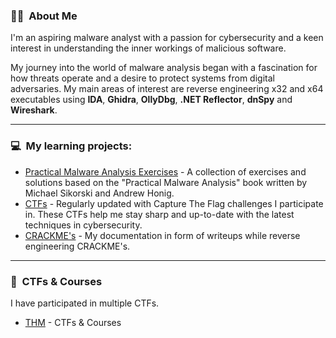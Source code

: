 ### :male_detective: &nbsp;About Me
I'm an aspiring malware analyst with a passion for cybersecurity and a keen interest in understanding the inner workings of malicious software. 

My journey into the world of malware analysis began with a fascination for how threats operate and a desire to protect systems from digital adversaries. My main areas of interest are reverse engineering x32 and x64 executables using  **IDA**, **Ghidra**, **OllyDbg**, **.NET Reflector**, **dnSpy** and **Wireshark**.

***
### :computer: &nbsp;My learning projects:
* [Practical Malware Analysis Exercises](https://github.com/tomaszstopnicki/practical-malware-analysis-writeups) - A collection of exercises and solutions based on the "Practical Malware Analysis" book written by Michael Sikorski and Andrew Honig.
* [CTFs](https://github.com/tomaszstopnicki/tryhackme-ctf-writeups) - Regularly updated with Capture The Flag challenges I participate in. These CTFs help me stay sharp and up-to-date with the latest techniques in cybersecurity.
* [CRACKME's](https://github.com/tomaszstopnicki/crackme-s) - My documentation in form of writeups while reverse engineering CRACKME's.

***
### :open_book: &nbsp;CTFs & Courses
I have participated in multiple CTFs.

* [THM](https://tryhackme.com/p/doubtful) - CTFs & Courses
